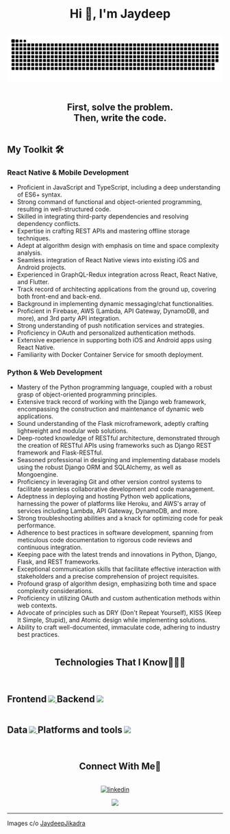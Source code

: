 <!--horizontal divider(gradiant)-->
<!-- <img src="https://user-images.githubusercontent.com/73097560/115834477-dbab4500-a447-11eb-908a-139a6edaec5c.gif"> -->

<!--h1 without bottom border-->
<div id="user-content-toc">
  <ul align="center">
    <summary><h1 style="display: inline-block">Hi 👋, I'm Jaydeep</h1></summary>
  </ul>
</div>


<!--- snake -->
<div align="center">
  <img src="https://github.com/1999AZZAR/1999AZZAR/blob/readme/resources/grid-snake.svg"
       alt="snake" /></a>
</div>


<!--h2 without bottom border-->
<div id="user-content-toc">
  <ul align="center">
    <summary><h2 style="display: inline-block">First, solve the problem. <br/>
    Then, write the code.</h2></summary>
  </ul>
</div>


<!--Intro start-->
## My Toolkit 🛠️

### React Native & Mobile Development
- Proficient in JavaScript and TypeScript, including a deep understanding of ES6+ syntax.
- Strong command of functional and object-oriented programming, resulting in well-structured code.
- Skilled in integrating third-party dependencies and resolving dependency conflicts.
- Expertise in crafting REST APIs and mastering offline storage techniques.
- Adept at algorithm design with emphasis on time and space complexity analysis.
- Seamless integration of React Native views into existing iOS and Android projects.
- Experienced in GraphQL-Redux integration across React, React Native, and Flutter.
- Track record of architecting applications from the ground up, covering both front-end and back-end.
- Background in implementing dynamic messaging/chat functionalities.
- Proficient in Firebase, AWS (Lambda, API Gateway, DynamoDB, and more), and 3rd party API integration.
- Strong understanding of push notification services and strategies.
- Proficiency in OAuth and personalized authentication methods.
- Extensive experience in supporting both iOS and Android apps using React Native.
- Familiarity with Docker Container Service for smooth deployment.

### Python & Web Development
- Mastery of the Python programming language, coupled with a robust grasp of object-oriented programming principles.
- Extensive track record of working with the Django web framework, encompassing the construction and maintenance of dynamic web applications.
- Sound understanding of the Flask microframework, adeptly crafting lightweight and modular web solutions.
- Deep-rooted knowledge of RESTful architecture, demonstrated through the creation of RESTful APIs using frameworks such as Django REST framework and Flask-RESTful.
- Seasoned professional in designing and implementing database models using the robust Django ORM and SQLAlchemy, as well as Mongoengine.
- Proficiency in leveraging Git and other version control systems to facilitate seamless collaborative development and code management.
- Adeptness in deploying and hosting Python web applications, harnessing the power of platforms like Heroku, and AWS's array of services including Lambda, API Gateway, DynamoDB, and more.
- Strong troubleshooting abilities and a knack for optimizing code for peak performance.
- Adherence to best practices in software development, spanning from meticulous code documentation to rigorous code reviews and continuous integration.
- Keeping pace with the latest trends and innovations in Python, Django, Flask, and REST frameworks.
- Exceptional communication skills that facilitate effective interaction with stakeholders and a precise comprehension of project requisites.
- Profound grasp of algorithm design, emphasizing both time and space complexity considerations.
- Proficiency in utilizing OAuth and custom authentication methods within web contexts.
- Advocate of principles such as DRY (Don't Repeat Yourself), KISS (Keep It Simple, Stupid), and Atomic design while implementing solutions.
- Ability to craft well-documented, immaculate code, adhering to industry best practices.

<!--Intro end-->


<!--h1 without bottom border-->
<div id="user-content-toc">
  <ul align="center">
    <summary><h2 style="display: inline-block">Technologies That I Know👨🏻‍💻</h2></summary>
  </ul>
</div>
<!--tech stack icons-->

<p align="center">
  <h2 style="display: inline-block">Frontend</h2>
  <a href="https://skillicons.dev" align="center">
    <!-- UI -->
    <img src="https://skillicons.dev/icons?i=react,flutter,redux,tailwind,js,ts,bootstrap,materialui,html,css,jquery" />
  </a>
  
  <h2 style="display: inline-block">Backend</h2>
  <a href="https://skillicons.dev">
    <!-- Backend -->
    <img src="https://skillicons.dev/icons?i=express,java,nodejs,django,flask,fastapi&perline=14" /><br/>
  </a>
  
  <h2 style="display: inline-block">Data</h2>
  <a href="https://skillicons.dev">
    <!-- DB -->
    <img src="https://skillicons.dev/icons?i=dynamodb,mongodb,mysql,sqlite,postgres&perline=14" />
  </a>
  
  <h2 style="display: inline-block">Platforms and tools</h2>
  <a href="https://skillicons.dev">
    <!-- DB -->
    <img src="https://skillicons.dev/icons?i=docker,aws,dynamodb,firebase,figma,git,github,postman,vscode,eclipse,androidstudio,gradle,jenkins,maven,selenium&perline=14" />
  </a>
</p>


<!-- Connect with me -->
<!--h2 without bottom border-->
<div id="user-content-toc">
  <ul align="center">
    <summary><h2 style="display: inline-block">Connect With Me🤝</h2></summary>
  </ul>
</div>

<!--icons and links-->
<p align="center">
<a href="https://www.linkedin.com/in/jaydeep-jikadara-a2284666/" target="blank"><img align="center" src="https://user-images.githubusercontent.com/88904952/234979284-68c11d7f-1acc-4f0c-ac78-044e1037d7b0.png" alt="linkedin" height="50" width="50" /></a>
</p>


<!--profile visit count-->
<div align="center">
  
[![](https://visitcount.itsvg.in/api?id=JaydeepJikadra&label=Profile%20Views&color=5&pretty=false)](https://visitcount.itsvg.in)
  
</div>

<!--horizontal divider(gradiant)-->
<!-- <img src="https://user-images.githubusercontent.com/73097560/115834477-dbab4500-a447-11eb-908a-139a6edaec5c.gif"> -->

----------------------------------------------------------------------
Images c/o [JaydeepJikadra](https://github.com/JaydeepJikadra)
